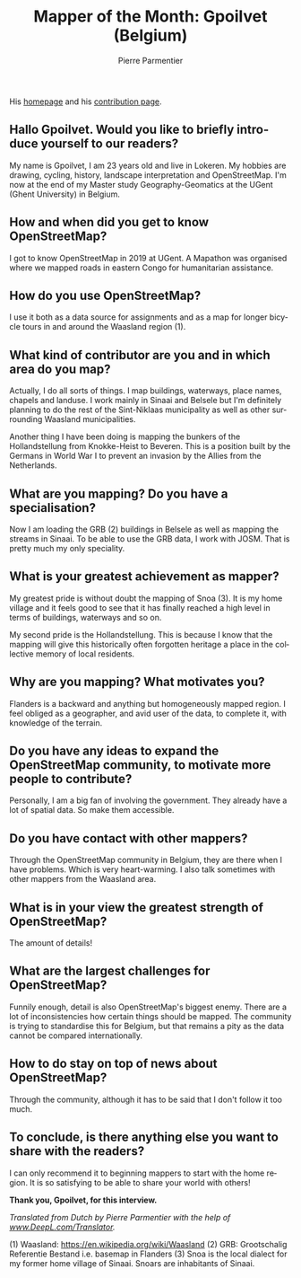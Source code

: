 ﻿---
title: "Mapper of the Month: Gpoilvet (Belgium)"
featured:
layout: post
category: motm
author: Pierre Parmentier
lang: en
---

His [homepage](https://www.openstreetmap.org/user/Gpoilvet) and his [contribution page](https://hdyc.neis-one.org/?Gpoilvet).

## Hallo Gpoilvet. Would you like to briefly introduce yourself to our readers?

My name is Gpoilvet, I am 23 years old and live in Lokeren. My hobbies are drawing, cycling, history, landscape interpretation and OpenStreetMap. I'm now at the end of my Master study Geography-Geomatics at the UGent (Ghent University) in Belgium.

## How and when did you get to know OpenStreetMap?

I got to know OpenStreetMap in 2019 at UGent. A Mapathon was organised where we mapped roads in eastern Congo for humanitarian assistance.

## How do you use OpenStreetMap?

I use it both as a data source for assignments and as a map for longer bicycle tours in and around the Waasland region (1).

## What kind of contributor are you and in which area do you map?

Actually, I do all sorts of things. I map buildings, waterways, place names, chapels and landuse. I work mainly in Sinaai and Belsele but I'm definitely planning to do the rest of the Sint-Niklaas municipality as well as other surrounding Waasland municipalities.

Another thing I have been doing is mapping the bunkers of the Hollandstellung from Knokke-Heist to Beveren. This is a position built by the Germans in World War I to prevent an invasion by the Allies from the Netherlands.

## What are you mapping? Do you have a specialisation?

Now I am loading the GRB (2) buildings in Belsele as well as mapping the streams in Sinaai. To be able to use the GRB data, I work with JOSM. That is pretty much my only speciality.

## What is your greatest achievement as mapper?

My greatest pride is without doubt the mapping of Snoa (3). It is my home village and it feels good to see that it has finally reached a high level in terms of buildings, waterways and so on.

My second pride is the Hollandstellung. This is because I know that the mapping will give this historically often forgotten heritage a place in the collective memory of local residents.

## Why are you mapping? What motivates you?

Flanders is a backward and anything but homogeneously mapped region. I feel obliged as a geographer, and avid user of the data, to complete it, with knowledge of the terrain.

## Do you have any ideas to expand the OpenStreetMap community, to motivate more people to contribute?

Personally, I am a big fan of involving the government. They already have a lot of spatial data. So make them
accessible.

## Do you have contact with other mappers?

Through the OpenStreetMap community in Belgium, they are there when I have problems. Which is very heart-warming. I also talk sometimes with other mappers from the Waasland area.

## What is in your view the greatest strength of OpenStreetMap?

The amount of details!

## What are the largest challenges for OpenStreetMap?

Funnily enough, detail is also OpenStreetMap's biggest enemy. There are a lot of inconsistencies how certain things should be mapped. The community is trying to standardise this for Belgium, but that remains a pity as the data cannot be compared internationally.

## How to do stay on top of news about OpenStreetMap?

Through the community, although it has to be said that I don't follow it too much.

## To conclude, is there anything else you want to share with the readers?

I can only recommend it to beginning mappers to start with the home region. It is so satisfying to be able to share your world with others!

**Thank you, Gpoilvet, for this interview.**

*Translated from Dutch by Pierre Parmentier with the help of www.DeepL.com/Translator.*

(1) Waasland: <https://en.wikipedia.org/wiki/Waasland>
(2) GRB: Grootschalig Referentie Bestand i.e. basemap in Flanders
(3) Snoa is the local dialect for my former home village of Sinaai. Snoars are inhabitants of Sinaai.
